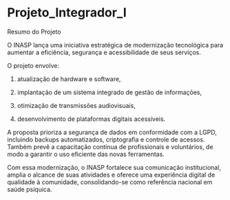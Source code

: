 # Projeto_Integrador_I


Resumo do Projeto

O INASP lança uma iniciativa estratégica de modernização tecnológica para aumentar a eficiência, segurança e acessibilidade de seus serviços.

O projeto envolve:

1. atualização de hardware e software,

2. implantação de um sistema integrado de gestão de informações,

3. otimização de transmissões audiovisuais,

4.  desenvolvimento de plataformas digitais acessíveis.

A proposta prioriza a segurança de dados em conformidade com a LGPD, incluindo backups automatizados, criptografia e controle de acessos. Também prevê a capacitação contínua de profissionais e voluntários, de modo a garantir o uso eficiente das novas ferramentas.

Com essa modernização, o INASP fortalece sua comunicação institucional, amplia o alcance de suas atividades e oferece uma experiência digital de qualidade à comunidade, consolidando-se como referência nacional em saúde psíquica.
